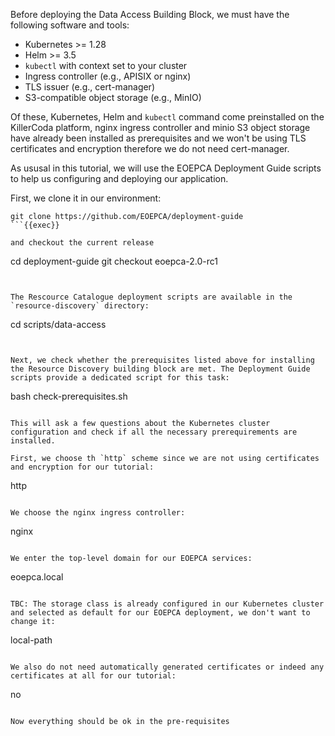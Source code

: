 Before deploying the Data Access Building Block, we must have the following software and tools:
- Kubernetes >= 1.28
- Helm >= 3.5
- `kubectl` with context set to your cluster
- Ingress controller (e.g., APISIX or nginx)
- TLS issuer (e.g., cert-manager)
- S3-compatible object storage (e.g., MinIO)

Of these, Kubernetes, Helm and `kubectl` command come preinstalled on the KillerCoda platform, nginx ingress controller and minio S3 object storage have already been installed as prerequisites and we won't be using TLS certificates and encryption therefore we do not need cert-manager.

As ususal in this tutorial, we will use the EOEPCA Deployment Guide scripts to help us configuring and deploying our application. 

First, we clone it in our environment:

```
git clone https://github.com/EOEPCA/deployment-guide
```{{exec}}

and checkout the current release

```
cd deployment-guide
git checkout eoepca-2.0-rc1
```{{exec}}


The Rescource Catalogue deployment scripts are available in the `resource-discovery` directory:
```
cd scripts/data-access
```{{exec}}


Next, we check whether the prerequisites listed above for installing the Resource Discovery building block are met. The Deployment Guide scripts provide a dedicated script for this task:
```
bash check-prerequisites.sh
```{{exec}}

This will ask a few questions about the Kubernetes cluster configuration and check if all the necessary prerequirements are installed. 

First, we choose th `http` scheme since we are not using certificates and encryption for our tutorial:
```
http
```{{exec}}

We choose the nginx ingress controller:
```
nginx
```{{exec}}

We enter the top-level domain for our EOEPCA services:
```
eoepca.local
```{{exec}}

TBC: The storage class is already configured in our Kubernetes cluster and selected as default for our EOEPCA deployment, we don't want to change it:

```
local-path
```{{exec}}

We also do not need automatically generated certificates or indeed any certificates at all for our tutorial:
```
no
```{{exec}}

Now everything should be ok in the pre-requisites
